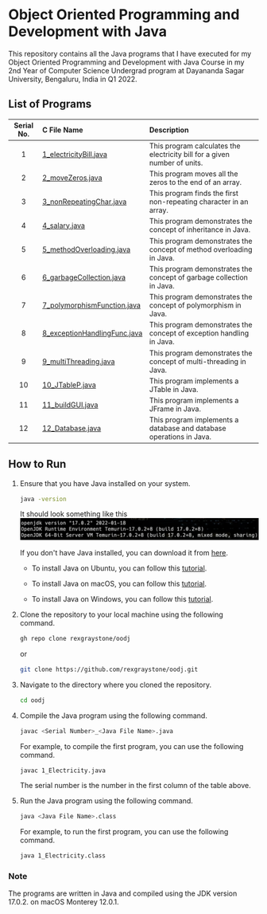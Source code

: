 # Object Oriented Programming and Development with Java

This repository contains all the Java programs that I have executed for my Object Oriented Programming and Development with Java Course in my 2nd Year of Computer Science Undergrad program at Dayananda Sagar University, Bengaluru, India in Q1 2022.

## List of Programs

| Serial No. | C File Name | Description |
| :---: | :--- | :--- |
| 1  | [1_electricityBill.java](https://github.com/rexgraystone/oodj/blob/master/1_electricityBill.java) | This program calculates the electricity bill for a given number of units. |
| 2  | [2_moveZeros.java](https://github.com/rexgraystone/oodj/blob/master/2_moveZeroes.java) | This program moves all the zeros to the end of an array. |
| 3  | [3_nonRepeatingChar.java](https://github.com/rexgraystone/oodj/blob/master/3_nonRepeatingChar.java) | This program finds the first non-repeating character in an array. |
| 4  | [4_salary.java](https://github.com/rexgraystone/oodj/blob/master/4_salary.java) | This program demonstrates the concept of inheritance in Java. |
| 5  | [5_methodOverloading.java](https://github.com/rexgraystone/oodj/blob/master/5_methodOverloading.java) | This program demonstrates the concept of method overloading in Java. |
| 6  | [6_garbageCollection.java](https://github.com/rexgraystone/oodj/blob/master/6_garbageCollection.java) | This program demonstrates the concept of garbage collection in Java. |
| 7  | [7_polymorphismFunction.java](https://github.com/rexgraystone/oodj/blob/master/7_polymorphismFunction.java) | This program demonstrates the concept of polymorphism in Java. |
| 8  | [8_exceptionHandlingFunc.java](https://github.com/rexgraystone/oodj/blob/master/8_exceptionHandlingFunc.java) | This program demonstrates the concept of exception handling in Java. |
| 9  | [9_multiThreading.java](https://github.com/rexgraystone/oodj/blob/master/9_multiThreading.java) | This program demonstrates the concept of multi-threading in Java. |
| 10  | [10_JTableP.java](https://github.com/rexgraystone/oodj/blob/master/10_JTableP.java) | This program implements a JTable in Java. |
| 11  | [11_buildGUI.java](https://github.com/rexgraystone/oodj/blob/master/11_buildGUI.java) | This program implements a JFrame in Java. |
| 12  | [12_Database.java](https://github.com/rexgraystone/oodj/blob/master/12_Database.java) | This program implements a database and database operations in Java. |

## How to Run

1. Ensure that you have Java installed on your system.

    ```bash
    java -version
    ```

    It should look something like this ![Java Version](Images/Java_Version.png "Java Version")

    If you don't have Java installed, you can download it from [here](https://www.oracle.com/in/java/technologies/javase-downloads.html).

    - To install Java on Ubuntu, you can follow this [tutorial](https://www.digitalocean.com/community/tutorials/how-to-install-java-with-apt-on-ubuntu-20-04).

    - To install Java on macOS, you can follow this [tutorial](https://www3.ntu.edu.sg/home/ehchua/programming/howto/JDK_Howto.html).

    - To install Java on Windows, you can follow this [tutorial](https://www3.ntu.edu.sg/home/ehchua/programming/howto/JDK_Howto.html).

2. Clone the repository to your local machine using the following command.

    ```bash
    gh repo clone rexgraystone/oodj
    ```

    or

    ```bash
    git clone https://github.com/rexgraystone/oodj.git
    ```

3. Navigate to the directory where you cloned the repository.

    ```bash
    cd oodj
    ```

4. Compile the Java program using the following command.

    ```bash
    javac <Serial Number>_<Java File Name>.java
    ```

    For example, to compile the first program, you can use the following command.

    ```bash
    javac 1_Electricity.java
    ```

    The serial number is the number in the first column of the table above.

5. Run the Java program using the following command.

    ```bash
    java <Java File Name>.class
    ```

    For example, to run the first program, you can use the following command.

    ```bash
    java 1_Electricity.class
    ```

### Note

The programs are written in Java and compiled using the JDK version 17.0.2. on macOS Monterey 12.0.1.
